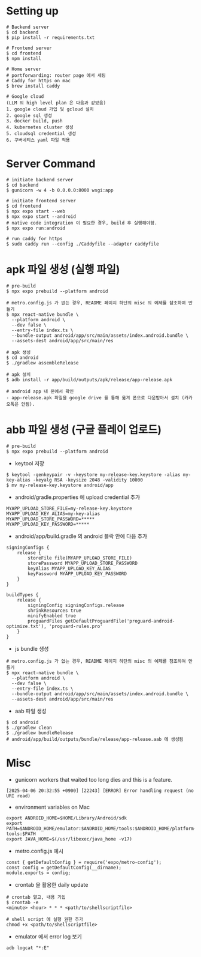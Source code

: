 # Setting up
```
# Backend server
$ cd backend
$ pip install -r requirements.txt

# Frontend server
$ cd frontend
$ npm install

# Home server
# portforwarding: router page 에서 세팅
# Caddy for https on mac
$ brew install caddy

# Google cloud
(LLM 의 high level plan 은 다음과 같았음)
1. google cloud 가입 및 gcloud 설치
2. google sql 생성
3. docker build, push
4. kubernetes cluster 생성
5. cloudsql credential 생성
6. 쿠버네티스 yaml 파일 적용
```

# Server Command
```
# initiate backend server
$ cd backend
$ gunicorn -w 4 -b 0.0.0.0:8000 wsgi:app

# initiate frontend server
$ cd frontend
$ npx expo start --web
$ npx expo start --android
# native code integration 이 필요한 경우, build 후 실행해야함.
$ npx expo run:android

# run caddy for https
$ sudo caddy run --config ./Caddyfile --adapter caddyfile
```

# apk 파일 생성 (실행 파일)

```
# pre-build
$ npx expo prebuild --platform android

# metro.config.js 가 없는 경우, README 페이지 하단의 misc 의 예제를 참조하여 만들기
$ npx react-native bundle \
  --platform android \
  --dev false \
  --entry-file index.ts \
  --bundle-output android/app/src/main/assets/index.android.bundle \
  --assets-dest android/app/src/main/res

# apk 생성
$ cd android
$ ./gradlew assembleRelease

# apk 설치
$ adb install -r app/build/outputs/apk/release/app-release.apk

# android app 내 폰에서 확인
- app-release.apk 파일을 google drive 를 통해 옮겨 폰으로 다운받아서 설치 (카카오톡은 안됨).
```

# abb 파일 생성 (구글 플레이 업로드)

```
# pre-build
$ npx expo prebuild --platform android
```

- keytool 저장

```
$ keytool -genkeypair -v -keystore my-release-key.keystore -alias my-key-alias -keyalg RSA -keysize 2048 -validity 10000
$ mv my-release-key.keystore android/app
```

- android/gradle.properties 에 upload credential 추가

```
MYAPP_UPLOAD_STORE_FILE=my-release-key.keystore
MYAPP_UPLOAD_KEY_ALIAS=my-key-alias
MYAPP_UPLOAD_STORE_PASSWORD=*****
MYAPP_UPLOAD_KEY_PASSWORD=*****
```

- android/app/build.gradle 의 android 블락 안에 다음 추가

```
signingConfigs {
    release {
        storeFile file(MYAPP_UPLOAD_STORE_FILE)
        storePassword MYAPP_UPLOAD_STORE_PASSWORD
        keyAlias MYAPP_UPLOAD_KEY_ALIAS
        keyPassword MYAPP_UPLOAD_KEY_PASSWORD
    }
}

buildTypes {
    release {
        signingConfig signingConfigs.release
        shrinkResources true
        minifyEnabled true
        proguardFiles getDefaultProguardFile('proguard-android-optimize.txt'), 'proguard-rules.pro'
    }
}
```

- js bundle 생성

```
# metro.config.js 가 없는 경우, README 페이지 하단의 misc 의 예제를 참조하여 만들기
$ npx react-native bundle \
  --platform android \
  --dev false \
  --entry-file index.ts \
  --bundle-output android/app/src/main/assets/index.android.bundle \
  --assets-dest android/app/src/main/res
```

- aab 파일 생성 

```
$ cd android
$ ./gradlew clean
$ ./gradlew bundleRelease
# android/app/build/outputs/bundle/release/app-release.aab 에 생성됨
```


# Misc
- gunicorn workers that waited too long dies and this is a feature.

```
[2025-04-06 20:32:55 +0900] [22243] [ERROR] Error handling request (no URI read)
```

- environment variables on Mac

```
export ANDROID_HOME=$HOME/Library/Android/sdk
export PATH=$ANDROID_HOME/emulator:$ANDROID_HOME/tools:$ANDROID_HOME/platform-tools:$PATH
export JAVA_HOME=$(/usr/libexec/java_home -v17)
```

- metro.config.js 예시

```
const { getDefaultConfig } = require('expo/metro-config');
const config = getDefaultConfig(__dirname);
module.exports = config;
```

- crontab 을 활용한 daily update

```
# crontab 열고, 내용 기입
$ crontab -e
<minute> <hour> * * * <path/to/shellscriptfile>

# shell script 에 실행 권한 추가
chmod +x <path/to/shellscriptfile>
```

- emulator 에서 error log 보기

```
adb logcat "*:E"
```
